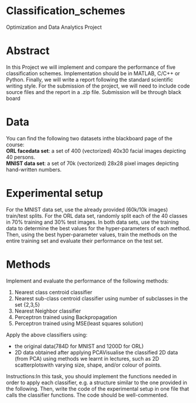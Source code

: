 # Classification_schemes
Optimization and Data Analytics Project

# Abstract
In  this  Project  we  will implement  and compare  the  performance  of five classification  schemes. Implementation should be in MATLAB, C/C++ or Python. Finally, we will write a report following the standard scientific writing style. For the submission of the project, we will need to include code source files and the report in a .zip file. Submission will be through black board

# Data
You can find the following two datasets inthe blackboard page of the course:<br />
**ORL facedata set**: a set of 400 (vectorized) 40x30 facial images depicting 40 persons.<br />
**MNIST data set**: a set of 70k (vectorized) 28x28 pixel images depicting hand-written numbers.

# Experimental setup
For the MNIST data set, use the already provided (60k/10k images) train/test splits. For the ORL data set, randomly split each of the 40 classes in 70% training and 30% test images. In both data sets, use the training data to determine the best values for the hyper-parameters of each method. Then,  using  the  best  hyper-parameter  values,  train  the  methods  on  the  entire  training  set  and evaluate their performance on the test set.

# Methods
 Implement and evaluate the performance of the following methods:
 1. Nearest class centroid classifier
 2. Nearest sub-class centroid classifier using number of subclasses in the set {2,3,5}
 3. Nearest Neighbor classifier
 4. Perceptron trained using Backpropagation
 5. Perceptron trained using MSE(least squares solution)
 
 Apply the above classifiers using:
 * the original data(784D for MNIST and 1200D for ORL)
 * 2D data obtained after applying PCAVisualise  the  classified  2D  data  (from  PCA)  using  methods  we  learnt  in  lectures,  such  as  2D scatterplotswith varying size, shape, and/or colour of points.
 
 Instructions:In  this  task,  you  should  implement  the  functions  needed  in  order  to  apply each classifier, e.g. a structure similar to the one provided in the following. Then, write the code of the experimental  setup  in  one  file  that  calls  the  classifier  functions.  The  code  should  be  well-commented.
